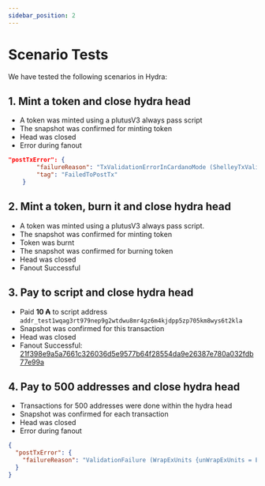 ```yaml
---
sidebar_position: 2
---
```


# Scenario Tests

We have tested the following scenarios in Hydra:

## 1. Mint a token and close hydra head

- A token was minted using a plutusV3 always pass script
- The snapshot was confirmed for minting token
- Head was closed
- Error during fanout

```json
"postTxError": {
        "failureReason": "TxValidationErrorInCardanoMode (ShelleyTxValidationError ShelleyBasedEraConway (ApplyTxError (ConwayUtxowFailure (UtxoFailure (ValueNotConservedUTxO (MaryValue (Coin 325709888) (MultiAsset (fromList [(PolicyID {policyID = ScriptHash \"29c699a1d8dc832504e4ec37a41286176820c9221c5505f7005bae68\"},fromList [(\"4879647261486561645631\",1),(\"e696fc821063f9b7311bb350539e67c8fad1bd571605e75b5a353eab\",1),(\"fce240ccfcb839aa37e5b04206a84530e027b0d3bfb596e7d0685f6a\",1)])]))) (MaryValue (Coin 325709888) (MultiAsset (fromList [(PolicyID {policyID = ScriptHash \"29c699a1d8dc832504e4ec37a41286176820c9221c5505f7005bae68\"},fromList [(\"4879647261486561645631\",1),(\"e696fc821063f9b7311bb350539e67c8fad1bd571605e75b5a353eab\",1),(\"fce240ccfcb839aa37e5b04206a84530e027b0d3bfb596e7d0685f6a\",1)]),(PolicyID {policyID = ScriptHash \"3a888d65f16790950a72daee1f63aa05add6d268434107cfa5b67712\"},fromList [(\"68796472612d6b75626572\",1)])]))))) :| [])))",
        "tag": "FailedToPostTx"
    }
```

## 2. Mint a token, burn it and close hydra head

- A token was minted using a plutusV3 always pass script.
- The snapshot was confirmed for minting token
- Token was burnt
- The snapshot was confirmed for burning token
- Head was closed
- Fanout Successful

## 3. Pay to script and close hydra head

- Paid **10 ₳** to script address `addr_test1wqag3rt979nep9g2wtdwu8mr4gz6m4kjdpp5zp705km8wys6t2kla`
- Snapshot was confirmed for this transaction
- Head was closed
- Fanout Successful: [21f398e9a5a7661c326036d5e9577b64f28554da9e26387e780a032fdb77e99a](https://preview.cexplorer.io/tx/21f398e9a5a7661c326036d5e9577b64f28554da9e26387e780a032fdb77e99a)

## 4. Pay to 500 addresses and close hydra head

- Transactions for 500 addresses were done within the hydra head
- Snapshot was confirmed for each transaction
- Head was closed
- Error during fanout

```json
{
  "postTxError": {
    "failureReason": "ValidationFailure (WrapExUnits {unWrapExUnits = ExUnits' {exUnitsMem' = 0, exUnitsSteps' = 0}}) (CekError An error has occurred:\nThe machine terminated part way through evaluation due to overspending the budget.\nThe budget when the machine terminated was:\n({cpu: 6396337807\n| mem: -2582})\nNegative numbers indicate the overspent budget; note that this only indicates the budget that was needed for the next step, not to run the program to completion.) [] ..."
  }
}
```
